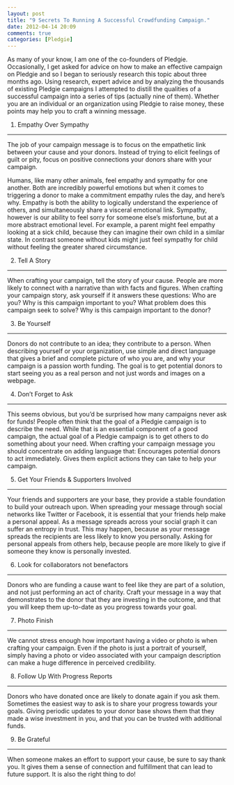```yaml
---
layout: post
title: "9 Secrets To Running A Successful Crowdfunding Campaign."
date: 2012-04-14 20:09
comments: true
categories: [Pledgie]
---
```


As many of your know, I am one of the co-founders of Pledgie. Occasionally, I get asked for advice on how to make an effective campaign on Pledgie and so I began to seriously research this topic about three months ago. Using research, expert advice and by analyzing the thousands of existing Pledgie campaigns I attempted to distill the qualities of a successful campaign into a series of tips (actually nine of them). Whether you are an individual or an organization using Pledgie to raise money, these points may help you to craft a winning message.

1. Empathy Over Sympathy
------------------------

The job of your campaign message is to focus on the empathetic link between your cause and your donors. Instead of trying to elicit feelings of guilt or pity, focus on positive connections your donors share with your campaign.

Humans, like many other animals, feel empathy and sympathy for one another. Both are incredibly powerful emotions but when it comes to triggering a donor to make a commitment empathy rules the day, and here’s why.  Empathy is both the ability to logically understand the experience of others, and simultaneously share a visceral emotional link. Sympathy, however is our ability to feel sorry for someone else’s misfortune, but at a more abstract emotional level. For example, a parent might feel empathy looking at a sick child, because they can imagine their own child in a similar state. In contrast someone without kids might just feel sympathy for child without feeling the greater shared circumstance.

2. Tell A Story
-----------------------

When crafting your campaign, tell the story of your cause. People are more likely to connect with a narrative than with facts and figures. When crafting your campaign story, ask yourself if it answers these questions:
Who are you?
Why is this campaign important to you?
What problem does this campaign seek to solve?
Why is this campaign important to the donor?


3. Be Yourself
-----------------------

Donors do not contribute to an idea; they contribute to a person. When describing yourself or your organization, use simple and direct language that gives a brief and complete picture of who you are, and why your campaign is a passion worth funding. The goal is to get potential donors to start seeing you as a real person and not just words and images on a webpage.


4. Don’t Forget to Ask
-----------------------

This seems obvious, but you’d be surprised how many campaigns never ask for funds! People often think that the goal of a Pledgie campaign is to describe the need. While that is an essential component of a good campaign, the actual goal of a Pledgie campaign is to get others to do something about your need. When crafting your campaign message you should concentrate on adding language that:
Encourages potential donors to act immediately.
Gives them explicit actions they can take to help your campaign.

5. Get Your Friends & Supporters Involved
-----------------------------------------

Your friends and supporters are your base, they provide a stable foundation to build your outreach upon. When spreading your message through social networks like Twitter or Facebook, it is essential that your friends help make a personal appeal. As a message spreads across your social graph it can suffer an entropy in trust. This may happen, because as your message spreads the recipients are less likely to know you personally. Asking for personal appeals from others help, because people are more likely to give if someone they know is personally invested.

6. Look for collaborators not benefactors
-----------------------------------------

Donors who are funding a cause want to feel like they are part of a solution, and not just performing an act of charity. Craft your message in a way that demonstrates to the donor that they are investing in the outcome, and that you will keep them up-to-date as you progress towards your goal.

7. Photo Finish
-----------------------------------------

We cannot stress enough how important having a video or photo is when crafting your campaign. Even if the photo is just a portrait of yourself, simply having a photo or video associated with your campaign description can make a huge difference in perceived credibility. 

8. Follow Up With Progress Reports
-----------------------------------------

Donors who have donated once are likely to donate again if you ask them. Sometimes the easiest way to ask is to share your progress towards your goals. Giving periodic updates to your donor base shows them that they made a wise investment in you, and that you can be trusted with additional funds.

9. Be Grateful
-----------------------------------------

When someone makes an effort to support your cause, be sure to say thank you.  It gives them a sense of connection and fulfillment that can lead to future support. It is also the right thing to do!
